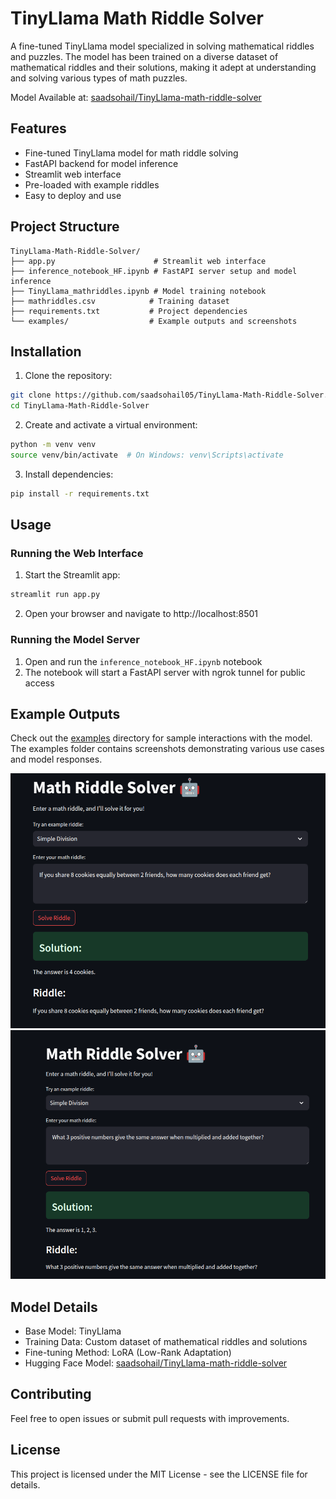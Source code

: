 # TinyLlama Math Riddle Solver

A fine-tuned TinyLlama model specialized in solving mathematical riddles and puzzles. The model has been trained on a diverse dataset of mathematical riddles and their solutions, making it adept at understanding and solving various types of math puzzles.

Model Available at: [saadsohail/TinyLlama-math-riddle-solver](https://huggingface.co/saadsohail/TinyLlama-math-riddle-solver)

## Features

- Fine-tuned TinyLlama model for math riddle solving
- FastAPI backend for model inference
- Streamlit web interface
- Pre-loaded with example riddles
- Easy to deploy and use

## Project Structure

```
TinyLlama-Math-Riddle-Solver/
├── app.py                      # Streamlit web interface
├── inference_notebook_HF.ipynb # FastAPI server setup and model inference
├── TinyLlama_mathriddles.ipynb # Model training notebook
├── mathriddles.csv            # Training dataset
├── requirements.txt           # Project dependencies
└── examples/                  # Example outputs and screenshots
```

## Installation

1. Clone the repository:
```bash
git clone https://github.com/saadsohail05/TinyLlama-Math-Riddle-Solver.git
cd TinyLlama-Math-Riddle-Solver
```

2. Create and activate a virtual environment:
```bash
python -m venv venv
source venv/bin/activate  # On Windows: venv\Scripts\activate
```

3. Install dependencies:
```bash
pip install -r requirements.txt
```

## Usage

### Running the Web Interface

1. Start the Streamlit app:
```bash
streamlit run app.py
```

2. Open your browser and navigate to http://localhost:8501

### Running the Model Server

1. Open and run the `inference_notebook_HF.ipynb` notebook
2. The notebook will start a FastAPI server with ngrok tunnel for public access

## Example Outputs

Check out the [examples](examples/) directory for sample interactions with the model. The examples folder contains screenshots demonstrating various use cases and model responses.

<img src="examples/1.png" width="600" alt="Example 1">
<img src="examples/2.png" width="600" alt="Example 2">

## Model Details

- Base Model: TinyLlama
- Training Data: Custom dataset of mathematical riddles and solutions
- Fine-tuning Method: LoRA (Low-Rank Adaptation)
- Hugging Face Model: [saadsohail/TinyLlama-math-riddle-solver](https://huggingface.co/saadsohail/TinyLlama-math-riddle-solver)

## Contributing

Feel free to open issues or submit pull requests with improvements.

## License

This project is licensed under the MIT License - see the LICENSE file for details.
